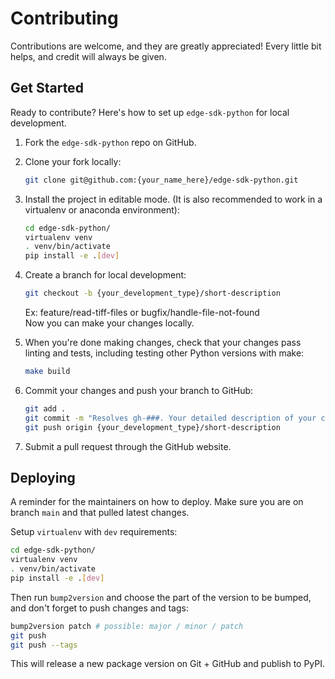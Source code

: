 # Contributing

Contributions are welcome, and they are greatly appreciated! Every little bit
helps, and credit will always be given.

## Get Started

Ready to contribute? Here's how to set up `edge-sdk-python` for local development.

1. Fork the `edge-sdk-python` repo on GitHub.

2. Clone your fork locally:

    ```bash
    git clone git@github.com:{your_name_here}/edge-sdk-python.git
    ```

3. Install the project in editable mode. (It is also recommended to work in a virtualenv or anaconda environment):

    ```bash
    cd edge-sdk-python/
    virtualenv venv
    . venv/bin/activate
    pip install -e .[dev]
    ```

4. Create a branch for local development:

    ```bash
    git checkout -b {your_development_type}/short-description
    ```

    Ex: feature/read-tiff-files or bugfix/handle-file-not-found<br>
    Now you can make your changes locally.

5. When you're done making changes, check that your changes pass linting and
   tests, including testing other Python versions with make:

    ```bash
    make build
    ```

6. Commit your changes and push your branch to GitHub:

    ```bash
    git add .
    git commit -m "Resolves gh-###. Your detailed description of your changes."
    git push origin {your_development_type}/short-description
    ```

7. Submit a pull request through the GitHub website.

## Deploying

A reminder for the maintainers on how to deploy.
Make sure you are on branch `main` and that pulled latest changes.

Setup `virtualenv` with `dev` requirements:

```bash
cd edge-sdk-python/
virtualenv venv
. venv/bin/activate
pip install -e .[dev]
```

Then run `bump2version` and choose the part of the version to be bumped, and don't forget to push changes and tags:

```bash
bump2version patch # possible: major / minor / patch
git push
git push --tags
```

This will release a new package version on Git + GitHub and publish to PyPI.
